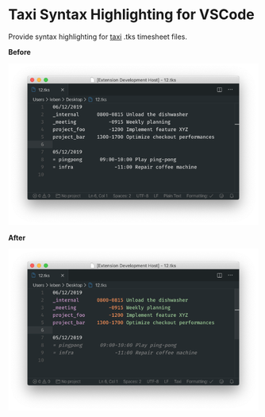 # Taxi Syntax Highlighting for VSCode

Provide syntax highlighting for [taxi](https://github.com/liip/taxi) .tks timesheet files.

**Before**

![](https://raw.githubusercontent.com/lebenleben/taxi-syntax-highlighting/master/images/before.png)

**After**

![](https://raw.githubusercontent.com/lebenleben/taxi-syntax-highlighting/master/images/after.png)
